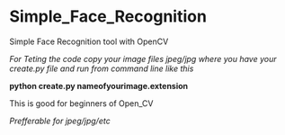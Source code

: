 # Simple_Face_Recognition
Simple Face Recognition tool with OpenCV

_For Teting the code copy your image files jpeg/jpg where you have your create.py file and run from command line like this_


**python create.py nameofyourimage.extension**


This is good for beginners of Open_CV


_Prefferable for jpeg/jpg/etc_
